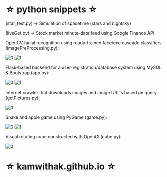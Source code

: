 # ☆ python snippets ☆ #

(star_test.py) -> Simulation of spacetime (stars and nightsky)

(liveGet.py) -> Stock market minute-data feed using Google Finance API

OpenCV facial recognition using ready-trained face/eye cascade classifiers (imagePreProcessing.py):

![0](https://i.imgur.com/5tjMmzg.jpg)
![1](https://i.imgur.com/IAGFoyQ.gif)

Flask-based backend for a user-registration/database system using MySQL & Bootstrap (app.py):

![0](https://i.imgur.com/8o5FVs7.png)
![1](https://i.imgur.com/Mth4Pg6.png)

Internet crawler that downloads images and image URL's based on query (getPictures.py):

![0](https://i.imgur.com/82h5D4c.jpg)

Snake and apple game using PyGame (game.py):

![0](https://i.imgur.com/D5cVBdA.png)
![1](https://i.imgur.com/gGZ9oHP.png)

Visual rotating cube constructed with OpenGl (cube.py):

![0](https://i.imgur.com/7GVD7i9.png)


# ☆ kamwithak.github.io ☆ #

